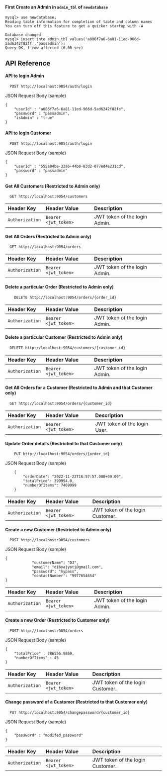 #### First Create an Admin in `admin_tbl` of `newdatabase`
```
mysql> use newdatabase;
Reading table information for completion of table and column names
You can turn off this feature to get a quicker startup with -A

Database changed
mysql> insert into admin_tbl values('a086f7a6-6a81-11ed-966d-5ad6242f82ff','passadmin');
Query OK, 1 row affected (0.00 sec)
```


## API Reference

#### API to login Admin

```http
  POST http://localhost:9054/auth/login
```

JSON Request Body (sample)

```
{
    "userId" : "a086f7a6-6a81-11ed-966d-5ad6242f82fe",
    "password" : "passadmin",
    "isAdmin" : "true"
}
```


#### API to login Customer

```http
  POST http://localhost:9054/auth/login
```

JSON Request Body (sample)

```
{
    "userId" : "555a04be-33a6-44b0-83d2-077ed4e231cd",
    "password" : "passadmin"
}
```


#### Get All Customers (Restricted to Admin only)

```http
  GET http://localhost:9054/customers
```

| Header Key           | Header Value                      | Description                       |
| :-------- | :------- | :-------------------------------- |
| `Authorization`      | `Bearer <jwt_token>`              | JWT token of the login Admin.     |

#### Get All Orders (Restricted to Admin only)

```http
  GET http://localhost:9054/orders
```

| Header Key           | Header Value                      | Description                       |
| :-------- | :------- | :-------------------------------- |
| `Authorization`      | `Bearer <jwt_token>`              | JWT token of the login Admin.     |

#### Delete a particular Order (Restricted to Admin only)

```http
    DELETE http://localhost:9054/orders/{order_id}
```

| Header Key           | Header Value                      | Description                       |
| :-------- | :------- | :-------------------------------- |
| `Authorization`      | `Bearer <jwt_token>`              | JWT token of the login Admin.     |

#### Delete a particular Customer (Restricted to Admin only)

```http
  DELETE http://localhost:9054/customers/{customer_id}
```

| Header Key           | Header Value                      | Description                       |
| :-------- | :------- | :-------------------------------- |
| `Authorization`      | `Bearer <jwt_token>`              | JWT token of the login Admin.     |


#### Get All Orders for a Customer (Restricted to Admin and that Customer only)

```http
  GET http://localhost:9054/orders/{customer_id}
```

| Header Key           | Header Value                      | Description                       |
| :-------- | :------- | :-------------------------------- |
| `Authorization`      | `Bearer <jwt_token>`              | JWT token of the login User.     |

#### Update Order details (Restricted to that Customer only)

```http
    PUT http://localhost:9054/orders/{order_id}
```

JSON Request Body (sample)

```
    {
        "orderDate": "2022-11-22T16:57:57.000+00:00",
        "totalPrice": 399994.0,
        "numberOfItems": 7469999
    }
```

| Header Key           | Header Value                      | Description                       |
| :-------- | :------- | :-------------------------------- |
| `Authorization`      | `Bearer <jwt_token>`              | JWT token of the login Customer.  |


#### Create a new Customer (Restricted to Admin only)

```http
  POST http://localhost:9054/customers
```

JSON Request Body (sample)
```
{
            "customerName": "DJ",
            "email": "dibyajyoti@gmail.com",
            "password": "mypass",
            "contactNumber": "9977654654"
}
```

| Header Key           | Header Value                      | Description                       |
| :-------- | :------- | :-------------------------------- |
| `Authorization`      | `Bearer <jwt_token>`              | JWT token of the login Admin.     |

#### Create a new Order (Restricted to Customer only)

```http
  POST http://localhost:9054/orders
```

JSON Request Body (sample)

```
{
    "totalPrice" : 786556.9869,
    "numberOfItems" : 45
}
```

| Header Key           | Header Value                      | Description                       |
| :-------- | :------- | :-------------------------------- |
| `Authorization`      | `Bearer <jwt_token>`              | JWT token of the login Customer.     |


#### Change password of a Customer (Restricted to that Customer only)

```http
  PUT http://localhost:9054/changepassword/{customer_id}
```

JSON Request Body (sample)

```
{
    "password" : "modifed_password"
}
```

| Header Key           | Header Value                      | Description                       |
| :-------- | :------- | :-------------------------------- |
| `Authorization`      | `Bearer <jwt_token>`              | JWT token of the login Customer.     |

